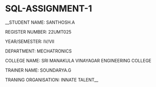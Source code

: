 # SQL-ASSIGNMENT-1
__STUDENT NAME: SANTHOSH.A

REGISTER NUMBER: 22UMT025

YEAR/SEMESTER: IV/VII

DEPARTMENT: MECHATRONICS

COLLEGE NAME: SRI MANAKULA VINAYAGAR ENGINEERING COLLEGE

TRAINER NAME: SOUNDARYA.G

TRANING ORGANISATION: INNATE TALENT__
